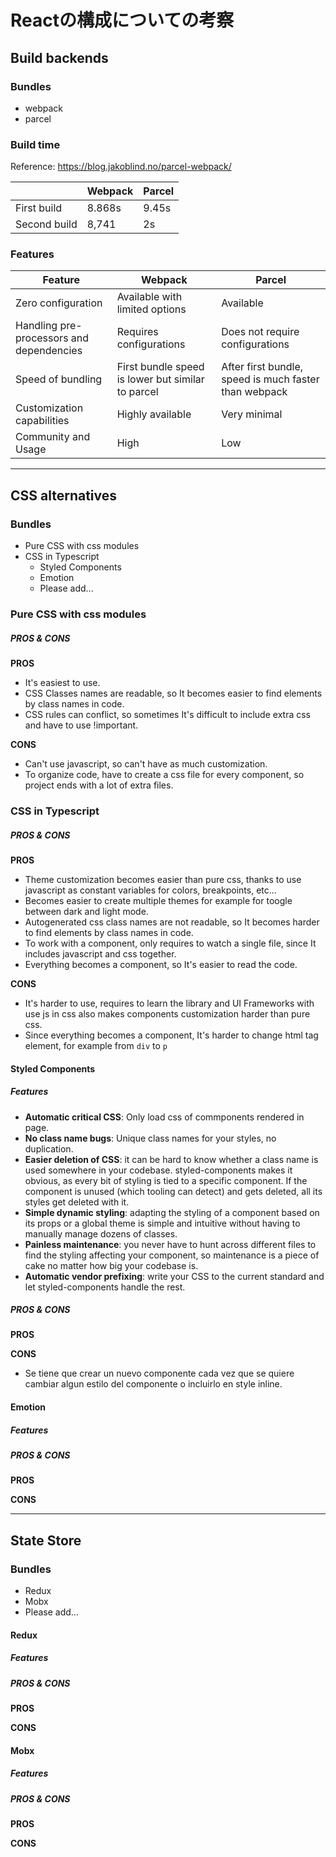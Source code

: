 # Reactの構成についての考察

## Build backends

### Bundles

- webpack
- parcel

### Build time

Reference: https://blog.jakoblind.no/parcel-webpack/

|              | Webpack | Parcel |
|--------------|---------|--------|
| First build  | 8.868s  | 9.45s  |
| Second build | 8,741   | 2s     |


### Features

| Feature                                  | Webpack                                           | Parcel                                                |
|------------------------------------------|---------------------------------------------------|-------------------------------------------------------|
| Zero configuration                       | Available with limited options                    | Available                                             |
| Handling pre-processors and dependencies | Requires configurations                           | Does not require configurations                       |
| Speed of bundling                        | First bundle speed is lower but similar to parcel | After first bundle, speed is much faster than webpack |
| Customization capabilities               | Highly available                                  | Very minimal                                          |
| Community and Usage                      | High                                              | Low |

---

## CSS alternatives

### Bundles

- Pure CSS with css modules
- CSS in Typescript
    - Styled Components
    - Emotion
    - Please add...

### Pure CSS with css modules

##### PROS & CONS

**PROS**

- It's easiest to use.
- CSS Classes names are readable, so It becomes easier to find elements by class names in code.
- CSS rules can conflict, so sometimes It's difficult to include extra css and have to use !important.

**CONS**

- Can't use javascript, so can't have as much customization.
- To organize code, have to create a css file for every component, so project ends with a lot of extra files.

### CSS in Typescript

##### PROS & CONS

**PROS**

- Theme customization becomes easier than pure css, thanks to use javascript as constant variables for colors, breakpoints, etc...
- Becomes easier to create multiple themes for example for toogle between dark and light mode.
- Autogenerated css class names are not readable, so It becomes harder to find elements by class names in code.
- To work with a component, only requires to watch a single file, since It includes javascript and css together.
- Everything becomes a component, so It's easier to read the code.

**CONS**

- It's harder to use, requires to learn the library and UI Frameworks with use js in css also makes components customization harder than pure css.
- Since everything becomes a component, It's harder to change html tag element, for example from `div` to `p`

#### Styled Components

##### Features

- **Automatic critical CSS**: Only load css of commponents rendered in page.
- **No class name bugs**: Unique class names for your styles, no duplication.
- **Easier deletion of CSS**: it can be hard to know whether a class name is used somewhere in your codebase. styled-components makes it obvious, as every bit of styling is tied to a specific component. If the component is unused (which tooling can detect) and gets deleted, all its styles get deleted with it.
- **Simple dynamic styling**: adapting the styling of a component based on its props or a global theme is simple and intuitive without having to manually manage dozens of classes.
- **Painless maintenance**: you never have to hunt across different files to find the styling affecting your component, so maintenance is a piece of cake no matter how big your codebase is.
- **Automatic vendor prefixing**: write your CSS to the current standard and let styled-components handle the rest.

##### PROS & CONS

**PROS**

**CONS**

- Se tiene que crear un nuevo componente cada vez que se quiere cambiar algun estilo del componente o incluirlo en style inline.

#### Emotion

##### Features

##### PROS & CONS

**PROS**

**CONS**

---

## State Store

### Bundles

- Redux
- Mobx
- Please add...

#### Redux

##### Features

##### PROS & CONS

**PROS**

**CONS**

#### Mobx

##### Features

##### PROS & CONS

**PROS**

**CONS**
